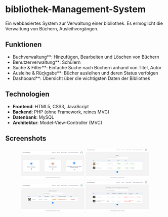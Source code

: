 #  bibliothek-Management-System

Ein webbasiertes System zur Verwaltung einer bibliothek. Es ermöglicht die Verwaltung von Büchern, Ausleihvorgängen.

##  Funktionen

-  Buchverwaltung**: Hinzufügen, Bearbeiten und Löschen von Büchern  
-  Benutzerverwaltung**: Schülern   
-  Suche & Filter**: Einfache Suche nach Büchern anhand von Titel, Autor   
- Ausleihe & Rückgabe**: Bücher ausleihen und deren Status verfolgen  
- Dashboard**: Übersicht über die wichtigsten Daten der Bibliothek  

## Technologien

- **Frontend**: HTML5, CSS3, JavaScript  
- **Backend**: PHP (ohne Framework, reines MVC)  
- **Datenbank**: MySQL  
- **Architektur**: Model-View-Controller (MVC) 

## Screenshots
<p align="center">
  <img src="screenshot/dashboard.png" width="200">
  <img src="screenshot/bucher.png" width="200">
  <img src="screenshot/meine_ausleihen.png" width="200">
  <img src="screenshot/meine_ausgeliehenen_buecher.png" width="200">
</p>



